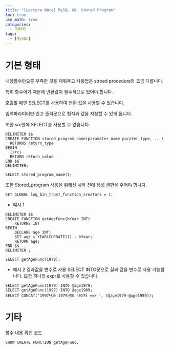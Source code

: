 ```yaml
---
title: "[Lecture Note] MySQL 08. Stored Program"
toc: true
use_math: true
categories:
  - RDBMS
tags:
  - [MySQL]
---
```


# 기본 형태 

내장함수만으론 부족한 것을 채워주고 사용법은 stroed procedure와 조금 다릅니다.

특히 함수이기 때문에 반환값이 필수적으로 있어야 합니다.


호출할 때엔 SELECT를 사용하여 반환 값을 사용할 수 있습니다.

입력파라미터만 있고 출력문으로 형식과 값을 지정할 수 있게 됩니다. 

또한 src안에 SELECT를 사용할 수 없습니다.

```
DELIMITER $$
CREATE FUNCTION stored_program_name(parameter_name parater_type, ...)
  RETURNS return_type
BEGIN
  (src)
  RETURN return_value
END $$
DELIMITER;

SELECT stored_program_name();
```

또한 Stored_program 사용을 위해선 시작 전에 생성 권한을 주어야 합니다.

```
SET GLOBAL log_bin_trust_function_creators = 1;
```


- 예시 1

```
DELIMITER $$
CREATE FUNCTION getAgeFunc(bYear INT)
    RETURNS INT
BEGIN
    DECLARE age INT;
    SET age = YEAR(CURDATE()) - bYear;
    RETURN age;
END $$
DELIMITER ;

SELECT getAgeFunc(1979);
```

- 예시 2 결과값을 변수로 사용
SELECT INTO문으로 결과 값을 변수로 사용 가능합니다.
또한 하나의 expr로 사용할 수 있습니다.

```
SELECT getAgeFunc(1979) INTO @age1979;
SELECT getAgeFunc(1997) INTO @age1989;
SELECT CONCAT('1997년과 1979년의 나이차 ==> ', (@age1979-@age1989));
```

# 기타

함수 내용 확인 코드

```
SHOW CREATE FUNCTION getAgeFunc;
```